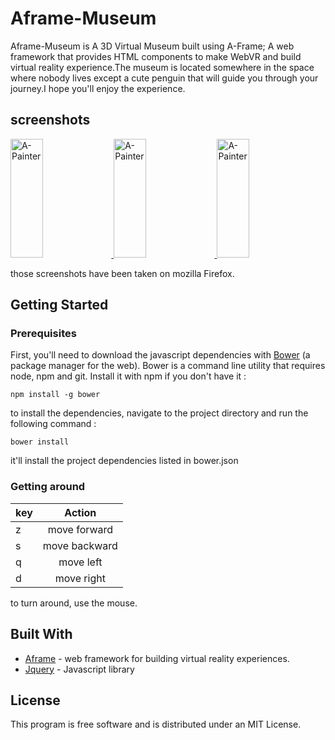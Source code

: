 # Aframe-Museum
Aframe-Museum is A 3D Virtual Museum built using A-Frame; A web framework that provides HTML components to make WebVR and build virtual reality experience.The museum is located somewhere in the space where nobody lives except a cute penguin that will guide you through your journey.I hope you'll enjoy the experience.
## screenshots
<a href="https://user-images.githubusercontent.com/8776142/27985796-c5867608-63f2-11e7-9aab-a984da21bd83.png">
  <img alt="A-Painter" target="_blank" src="https://user-images.githubusercontent.com/8776142/27985796-c5867608-63f2-11e7-9aab-a984da21bd83.png" height="190" width="32%">
</a>

<a href="https://user-images.githubusercontent.com/8776142/27986549-82d593a8-6400-11e7-983e-d716750ded9a.pn">
  <img alt="A-Painter" target="_blank" src="https://user-images.githubusercontent.com/8776142/27986549-82d593a8-6400-11e7-983e-d716750ded9a.png" height="190" width="32%">
</a>

<a href="https://user-images.githubusercontent.com/8776142/27986562-c203f7e0-6400-11e7-82c0-934ed4578291.png">
  <img alt="A-Painter" target="_blank" src="https://user-images.githubusercontent.com/8776142/27986562-c203f7e0-6400-11e7-82c0-934ed4578291.png" height="190" width="32%">
</a>

those screenshots have been taken on mozilla Firefox.
## Getting Started
### Prerequisites
First, you'll need to download the javascript dependencies with [Bower](https://bower.io/) (a package manager for the web).
Bower is a command line utility that requires node, npm and git.
Install it with npm if you don't have it :
```
npm install -g bower
```
to install the dependencies, navigate to the project directory and run the following command :
```
bower install
```
it'll install the project dependencies listed in bower.json

### Getting around

| key        | Action           | 
| ------------- |:-------------:| 
| z     | move forward |
| s | move backward      |
| q | move left     |
| d | move right     |

to turn around, use the mouse.

## Built With
* [Aframe](https://github.com/aframevr/aframe/) - web framework for building virtual reality experiences.
* [Jquery](https://github.com/jquery/jquery) - Javascript library

## License
This program is free software and is distributed under an MIT License.
